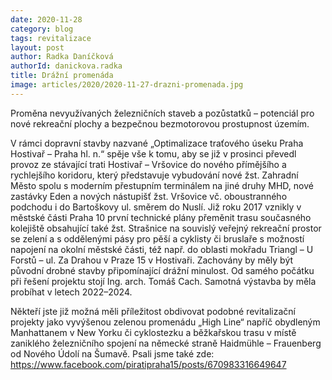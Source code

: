 ```yaml
---
date: 2020-11-28
category: blog
tags: revitalizace
layout: post
author: Radka Daníčková
authorId: danickova.radka
title: Drážní promenáda
image: articles/2020/2020-11-27-drazni-promenada.jpg
---
```


Proměna nevyužívaných železničních staveb a pozůstatků – potenciál pro nové rekreační plochy a bezpečnou bezmotorovou prostupnost územím.

V rámci dopravní stavby nazvané „Optimalizace traťového úseku Praha Hostivař – Praha hl. n.“ spěje vše k tomu, aby se již v prosinci převedl provoz ze stávající trati Hostivař – Vršovice do nového přímějšího a rychlejšího koridoru, který představuje vybudování nové žst. Zahradní Město spolu s moderním přestupním terminálem na jiné druhy MHD, nové zastávky Eden a nových nástupišť žst. Vršovice vč. oboustranného podchodu i do Bartoškovy ul. směrem do Nuslí.
Již roku 2017 vznikly v městské části Praha 10 první technické plány přeměnit trasu současného kolejiště obsahující také žst. Strašnice na souvislý veřejný rekreační prostor se zelení a s oddělenými pásy pro pěší a cyklisty či bruslaře s možností napojení na okolní městské části, též např. do oblasti mokřadu Triangl – U Forstů – ul. Za Drahou v Praze 15 v Hostivaři. Zachovány by měly být původní drobné stavby připomínající drážní minulost. 
Od samého počátku při řešení projektu stojí Ing. arch. Tomáš Cach. Samotná výstavba by měla probíhat v letech 2022–2024.

Někteří jste již možná měli příležitost obdivovat podobné revitalizační projekty jako vyvýšenou zelenou promenádu „High Line“ napříč obydleným Manhattanem v New Yorku či cyklostezku a běžkařskou trasu v místě zaniklého železničního spojení na německé straně Haidmühle – Frauenberg od Nového Údolí na Šumavě. 
Psali jsme také zde: https://www.facebook.com/piratipraha15/posts/670983316649647
